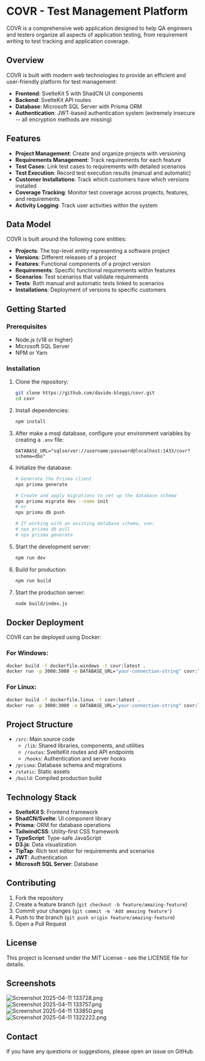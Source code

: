 # COVR - Test Management Platform

COVR is a comprehensive web application designed to help QA engineers and testers organize all aspects of application testing, from requirement writing to test tracking and application coverage.

## Overview

COVR is built with modern web technologies to provide an efficient and user-friendly platform for test management:

- **Frontend**: SvelteKit 5 with ShadCN UI components
- **Backend**: SvelteKit API routes
- **Database**: Microsoft SQL Server with Prisma ORM
- **Authentication**: JWT-based authentication system (extremely insecure -- all encryption methods are missing)

## Features

- **Project Management**: Create and organize projects with versioning
- **Requirements Management**: Track requirements for each feature
- **Test Cases**: Link test cases to requirements with detailed scenarios
- **Test Execution**: Record test execution results (manual and automatic)
- **Customer Installations**: Track which customers have which versions installed
- **Coverage Tracking**: Monitor test coverage across projects, features, and requirements
- **Activity Logging**: Track user activities within the system

## Data Model

COVR is built around the following core entities:

- **Projects**: The top-level entity representing a software project
- **Versions**: Different releases of a project
- **Features**: Functional components of a project version
- **Requirements**: Specific functional requirements within features
- **Scenarios**: Test scenarios that validate requirements
- **Tests**: Both manual and automatic tests linked to scenarios
- **Installations**: Deployment of versions to specific customers

## Getting Started

### Prerequisites

- Node.js (v18 or higher)
- Microsoft SQL Server
- NPM or Yarn

### Installation

1. Clone the repository:
   ```bash
   git clone https://github.com/davide-bleggi/covr.git
   cd covr
   ```

2. Install dependencies:
   ```bash
   npm install
   ```

3. After make a msql database, configure your environment variables by creating a `.env` file:
   ```
   DATABASE_URL="sqlserver://username:password@localhost:1433/covr?schema=dbo"
   ```

4. Initialize the database:
   ```bash
   # Generate the Prisma client
   npx prisma generate
   
   # Create and apply migrations to set up the database schema
   npx prisma migrate dev --name init
   # or
   npx prisma db push
   
   # If working with an existing database schema, use:
   # npx prisma db pull
   # npx prisma generate
   ```

5. Start the development server:
   ```bash
   npm run dev
   ```
6. Build for production:
   ```bash
   npm run build
   ```

7. Start the production server:
   ```bash
   node build/index.js
   ```

## Docker Deployment

COVR can be deployed using Docker:

### For Windows:
```bash
docker build -f dockerfile.windows -t covr:latest .
docker run -p 3000:3000 -e DATABASE_URL="your-connection-string" covr:latest
```

### For Linux:
```bash
docker build -f dockerfile.linux -t covr:latest .
docker run -p 3000:3000 -e DATABASE_URL="your-connection-string" covr:latest
```

## Project Structure

- `/src`: Main source code
  - `/lib`: Shared libraries, components, and utilities
  - `/routes`: SvelteKit routes and API endpoints
  - `/hooks`: Authentication and server hooks
- `/prisma`: Database schema and migrations
- `/static`: Static assets
- `/build`: Compiled production build

## Technology Stack

- **SvelteKit 5**: Frontend framework
- **ShadCN/Svelte**: UI component library
- **Prisma**: ORM for database operations
- **TailwindCSS**: Utility-first CSS framework
- **TypeScript**: Type-safe JavaScript
- **D3.js**: Data visualization
- **TipTap**: Rich text editor for requirements and scenarios
- **JWT**: Authentication
- **Microsoft SQL Server**: Database

## Contributing

1. Fork the repository
2. Create a feature branch (`git checkout -b feature/amazing-feature`)
3. Commit your changes (`git commit -m 'Add amazing feature'`)
4. Push to the branch (`git push origin feature/amazing-feature`)
5. Open a Pull Request

## License

This project is licensed under the MIT License - see the LICENSE file for details.

## Screenshots

![Screenshot 2025-04-11 133728.png](screenshots/Screenshot%202025-04-11%20133728.png)
![Screenshot 2025-04-11 133757.png](screenshots/Screenshot%202025-04-11%20133757.png)
![Screenshot 2025-04-11 133850.png](screenshots/Screenshot%202025-04-11%20133850.png)
![Screenshot 2025-04-11 1322222.png](screenshots/Screenshot%202025-04-11%201322222.png)


## Contact

If you have any questions or suggestions, please open an issue on GitHub.
